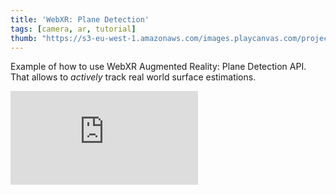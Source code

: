 ```yaml
---
title: 'WebXR: Plane Detection'
tags: [camera, ar, tutorial]
thumb: "https://s3-eu-west-1.amazonaws.com/images.playcanvas.com/projects/12/782753/602922-image-75.jpg"
---
```


Example of how to use WebXR Augmented Reality: Plane Detection API. That allows to *actively* track real world surface estimations.

<div className="iframe-container">
    <iframe loading="lazy" src="https://playcanv.as/p/f2ESRGge/" title="WebXR: Plane Detection" webkitallowfullscreen="true" mozallowfullscreen="true" allow="autoplay" allowfullscreen="true" allowvr="" scrolling="no" frameborder="0" />
</div>
